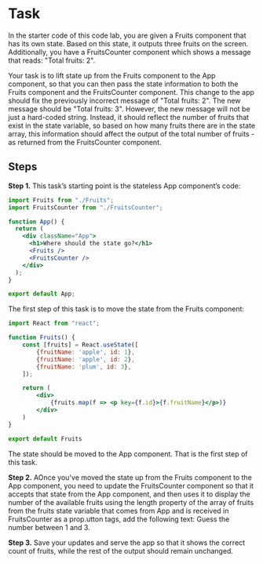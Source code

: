 # Task

In the starter code of this code lab, you are given a Fruits component that has its own state. Based on this state, it outputs three fruits on the screen. Additionally, you have a FruitsCounter component which shows a message that reads: "Total fruits: 2".

Y​our task is to lift state up from the Fruits component to the App component, so that you can then pass the state information to both the Fruits component and the FruitsCounter component. This change to the app should fix the previously incorrect message of "Total fruits: 2".  The new message should be "Total fruits: 3".  However, the new message will not be just a hard-coded string. Instead, it should reflect the number of fruits that exist in the state variable, so based on how many fruits there are in the state array, this information should affect the output of the total number of fruits - as returned from the FruitsCounter component.

## Steps

**Step 1.** This task’s starting point is the stateless App component’s code:
```jsx
import Fruits from "./Fruits";
import FruitsCounter from "./FruitsCounter";

function App() {
  return (
    <div className="App">
      <h1>Where should the state go?</h1>
      <Fruits />
      <FruitsCounter />
    </div>
  );
}

export default App;
```

The first step of this task is to move the state from the Fruits component:
```jsx
import React from "react";

function Fruits() {
    const [fruits] = React.useState([
        {fruitName: 'apple', id: 1},
        {fruitName: 'apple', id: 2},
        {fruitName: 'plum', id: 3},
    ]);

    return (
        <div>
            {fruits.map(f => <p key={f.id}>{f.fruitName}</p>)}
        </div>
    )
}

export default Fruits
```

T​he state should be moved to the App component. That is the first step of this task.

**Step 2.** AOnce you've moved the state up from the Fruits component to the App component, you need to update the FruitsCounter component so that it accepts that state from the App component, and then uses it to display the number of the available fruits using the length property of the array of fruits from the fruits state variable that comes from App and is received in FruitsCounter as a prop.utton tags, add the following text: Guess the number between 1 and 3. 

**Step 3.** Save your updates and serve the app so that it shows the correct count of fruits, while the rest of the output should remain unchanged.
